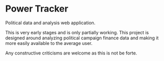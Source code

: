 # Power Tracker

Political data and analysis web application.

This is very early stages and is only partially working. This project is designed around analyzing political campaign finance data and making it more easily available to the average user.

Any constructive criticisms are welcome as this is not be forte.